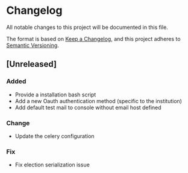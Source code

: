 # Changelog
All notable changes to this project will be documented in this file.

The format is based on [Keep a Changelog](https://keepachangelog.com/en/1.0.0/),
and this project adheres to [Semantic Versioning](https://semver.org/spec/v2.0.0.html).

## [Unreleased]

### Added
- Provide a installation bash script
- Add a new Oauth authentication method (specific to the institution)
- Add default test mail to console without email host defined

### Change
- Update the celery configuration

### Fix
- Fix election serialization issue




